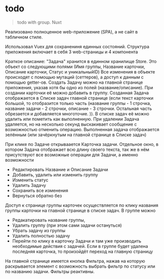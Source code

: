 # todo

> todo with group. Nuxt

Реализовано полноценное web-приложение (SPA), а не сайт в табличном стиле.

Использовал Vuex для сохранениня единных состояний.
Структура приложения включает в себя 3 web-страницы и 4 компонента

Краткое описание:
"Задача" хранится в единном хранилище Store. Это объект со следующими полями
(Имя группы, Название карточки, Описание карточки, Статус и уникальныйID)
Все изменения в объекте происходят с помощью мутаций (сеттеров), а доступ к данным с помощью getter-ов. 
Создать Задачу можно на главной странице приложения, указав хотя бы одно из полей (название/описание). При создании карточки её можно добавить в группу.
Созданная Задача отображается в Списке задач главной странице (если текст карточки большой, то отобразится только часть (название группы - 1 строчка, название задачи - 2 строчки, описание - 3 строчки. Остальная часть обрезается и добавляется многоточие. )). В списке задач её можно удалить или пометить как выполненную. При удалении Задача удаляется, но на несколько секунд выскакивает сообщение с возможностью отменить операцию.
Выполненная задача отображается зелённым (или зачёркнутым на главной странице в Списке задач)

При клике по Задаче открываается Карточка задачи. Отдельное окно, в котором Задача отображает всю длину своего текста, так же в нём присутствуют все возможные операции для Задачи, а именно возможности
- Редактировать Название и Описание Задачи
- Добавить, удалить или изменить группу
- Изменить статус
- Удалить Задачу
- Сохранить все изменения
- Вернуться обратно без

Доступ к странице группы карточек осуществляется по клику названия группы карточки на главной странице в списке задач.
В группе можно 
- Редакатировать название группы, 
- Удалить группу (при этом сами задачи остануться)
- Убрать задачу из группы
- Удалить полностью задачу
- Перейти по клику в карточку Задачи и там уже производить необходимые действия с задачей.
Если в группе будет удалена последняя карточка, то произойдёт переход на главную страницу

На главной странице имеется кнопка Фильтра, нажав на которую раскрывается элемент с возможность выбрать фильтр по статусу или по названию задачи. Фильтры реактивны.

